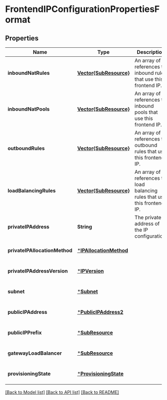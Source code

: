 # FrontendIPConfigurationPropertiesFormat


## Properties
Name | Type | Description | Notes
------------ | ------------- | ------------- | -------------
**inboundNatRules** | [**Vector{SubResource}**](SubResource.md) | An array of references to inbound rules that use this frontend IP. | [optional] [readonly] [default to nothing]
**inboundNatPools** | [**Vector{SubResource}**](SubResource.md) | An array of references to inbound pools that use this frontend IP. | [optional] [readonly] [default to nothing]
**outboundRules** | [**Vector{SubResource}**](SubResource.md) | An array of references to outbound rules that use this frontend IP. | [optional] [readonly] [default to nothing]
**loadBalancingRules** | [**Vector{SubResource}**](SubResource.md) | An array of references to load balancing rules that use this frontend IP. | [optional] [readonly] [default to nothing]
**privateIPAddress** | **String** | The private IP address of the IP configuration. | [optional] [default to nothing]
**privateIPAllocationMethod** | [***IPAllocationMethod**](IPAllocationMethod.md) |  | [optional] [default to nothing]
**privateIPAddressVersion** | [***IPVersion**](IPVersion.md) |  | [optional] [default to nothing]
**subnet** | [***Subnet**](Subnet.md) |  | [optional] [default to nothing]
**publicIPAddress** | [***PublicIPAddress2**](PublicIPAddress2.md) |  | [optional] [default to nothing]
**publicIPPrefix** | [***SubResource**](SubResource.md) |  | [optional] [default to nothing]
**gatewayLoadBalancer** | [***SubResource**](SubResource.md) |  | [optional] [default to nothing]
**provisioningState** | [***ProvisioningState**](ProvisioningState.md) |  | [optional] [default to nothing]


[[Back to Model list]](../README.md#models) [[Back to API list]](../README.md#api-endpoints) [[Back to README]](../README.md)


